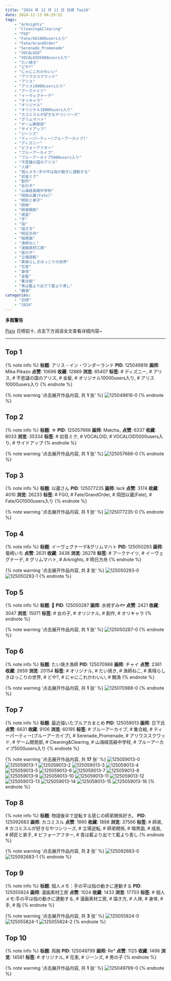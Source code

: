 ```yaml
---
title: "2024 年 12 月 11 日 日榜 Top10"
date: 2024-12-13 06:29:52
tags:
    - "Arknights"
    - "Cleaning&Clearing"
    - "FGO"
    - "Fate/GO1000users入り"
    - "Fate/GrandOrder"
    - "Serenade_Promenade"
    - "VOCALOID"
    - "VOCALOID5000users入り"
    - "たい焼き"
    - "どや?"
    - "にゃにこれかわいい"
    - "アリウススクワッド"
    - "アリス"
    - "アリス10000users入り"
    - "アークナイツ"
    - "イーヴェグナーデ"
    - "オリキャラ"
    - "オリジナル"
    - "オリジナル10000users入り"
    - "カコミスルが好きなやつシリーズ"
    - "グリムマハト"
    - "ゲーム開発部"
    - "サイドアップ"
    - "ジーンズ"
    - "ティーパーティー(ブルーアーカイブ)"
    - "ディズニー"
    - "ビフォーアフター"
    - "ブルーアーカイブ"
    - "ブルーアーカイブ5000users入り"
    - "不思議の国のアリス"
    - "人体"
    - "個人メモ:手の平は指の動きに連動する"
    - "初音ミク"
    - "創作"
    - "女の子"
    - "山海経高級中学校"
    - "岡田以蔵(Fate)"
    - "師匠と弟子"
    - "師弟"
    - "師弟関係"
    - "成長"
    - "手"
    - "指"
    - "描き方"
    - "明日方舟"
    - "暗黒面"
    - "漁師ねこ"
    - "漫画素材工房"
    - "男の子"
    - "立場逆転"
    - "素晴らしきほっこりの世界"
    - "花束"
    - "身体"
    - "金髪"
    - "集合絵"
    - "青は藍より出でて藍より青し"
    - "鯛漁"
categories:
    - "日榜"
    - "2024"
---
```


<i class="fa fa-triangle-exclamation"></i>**多图警告**<i class="fa fa-triangle-exclamation"></i>

[Pixiv](https://www.pixiv.net/) 日榜前十, 点击下方阅读全文查看详细内容~

<!-- more -->

---

## Top 1

{% note info %}
**标题**: アリス・イン・ワンダーランド
**PID**: 125049816 **画师**: Mika Pikazo
**点赞**: 10696 **收藏**: 12889 **浏览**: 65407
**标签**: # ディズニー, # アリス, # 不思議の国のアリス, # 金髪, # オリジナル10000users入り, # アリス10000users入り
{% endnote %}

{% note warning '点击展开作品内容, 共 **1** 张' %}
![125049816-0](https://i.pixiv.re/img-original/img/2024/12/10/00/00/21/125049816_p0.png)
{% endnote %}

## Top 2

{% note info %}
**标题**: ☆
**PID**: 125057666 **画师**: Matcha_
**点赞**: 6337 **收藏**: 8033 **浏览**: 35334
**标签**: # 初音ミク, # VOCALOID, # VOCALOID5000users入り, # サイドアップ
{% endnote %}

{% note warning '点击展开作品内容, 共 **1** 张' %}
![125057666-0](https://i.pixiv.re/img-original/img/2024/12/10/08/30/01/125057666_p0.jpg)
{% endnote %}

## Top 3

{% note info %}
**标题**: 以蔵さん
**PID**: 125077235 **画师**: lack
**点赞**: 3174 **收藏**: 4010 **浏览**: 26233
**标签**: # FGO, # Fate/GrandOrder, # 岡田以蔵(Fate), # Fate/GO1000users入り
{% endnote %}

{% note warning '点击展开作品内容, 共 **1** 张' %}
![125077235-0](https://i.pixiv.re/img-original/img/2024/12/11/00/00/27/125077235_p0.jpg)
{% endnote %}

## Top 4

{% note info %}
**标题**: イーヴェグナーデ&グリムマハト
**PID**: 125050293 **画师**: 竜崎いち
**点赞**: 2631 **收藏**: 3438 **浏览**: 26278
**标签**: # アークナイツ, # イーヴェグナーデ, # グリムマハト, # Arknights, # 明日方舟
{% endnote %}

{% note warning '点击展开作品内容, 共 **2** 张' %}
![125050293-0](https://i.pixiv.re/img-original/img/2024/12/10/00/06/10/125050293_p0.jpg)
![125050293-1](https://i.pixiv.re/img-original/img/2024/12/10/00/06/10/125050293_p1.jpg)
{% endnote %}

## Top 5

{% note info %}
**标题**: 🎀
**PID**: 125050287 **画师**: 水視ずみ🐟
**点赞**: 2421 **收藏**: 3047 **浏览**: 15071
**标签**: # 女の子, # オリジナル, # 創作, # オリキャラ
{% endnote %}

{% note warning '点击展开作品内容, 共 **1** 张' %}
![125050287-0](https://i.pixiv.re/img-original/img/2024/12/10/00/06/03/125050287_p0.png)
{% endnote %}

## Top 6

{% note info %}
**标题**: たい焼き漁師
**PID**: 125070988 **画师**: チャイ
**点赞**: 2361 **收藏**: 2659 **浏览**: 20154
**标签**: # オリジナル, # たい焼き, # 漁師ねこ, # 素晴らしきほっこりの世界, # どや?, # にゃにこれかわいい, # 鯛漁
{% endnote %}

{% note warning '点击展开作品内容, 共 **1** 张' %}
![125070988-0](https://i.pixiv.re/img-original/img/2024/12/10/20/51/09/125070988_p0.png)
{% endnote %}

## Top 7

{% note info %}
**标题**: 最近描いたブルアカまとめ
**PID**: 125059013 **画师**: 日下氏
**点赞**: 6631 **收藏**: 9106 **浏览**: 60195
**标签**: # ブルーアーカイブ, # 集合絵, # ティーパーティー(ブルーアーカイブ), # Serenade_Promenade, # アリウススクワッド, # ゲーム開発部, # Cleaning&Clearing, # 山海経高級中学校, # ブルーアーカイブ5000users入り
{% endnote %}

{% note warning '点击展开作品内容, 共 **17** 张' %}
![125059013-0](https://i.pixiv.re/img-original/img/2024/12/10/10/25/00/125059013_p0.png)
![125059013-1](https://i.pixiv.re/img-original/img/2024/12/10/10/25/00/125059013_p1.png)
![125059013-2](https://i.pixiv.re/img-original/img/2024/12/10/10/25/00/125059013_p2.png)
![125059013-3](https://i.pixiv.re/img-original/img/2024/12/10/10/25/00/125059013_p3.png)
![125059013-4](https://i.pixiv.re/img-original/img/2024/12/10/10/25/00/125059013_p4.png)
![125059013-5](https://i.pixiv.re/img-original/img/2024/12/10/10/25/00/125059013_p5.png)
![125059013-6](https://i.pixiv.re/img-original/img/2024/12/10/10/25/00/125059013_p6.png)
![125059013-7](https://i.pixiv.re/img-original/img/2024/12/10/10/25/00/125059013_p7.png)
![125059013-8](https://i.pixiv.re/img-original/img/2024/12/10/10/25/00/125059013_p8.png)
![125059013-9](https://i.pixiv.re/img-original/img/2024/12/10/10/25/00/125059013_p9.png)
![125059013-10](https://i.pixiv.re/img-original/img/2024/12/10/10/25/00/125059013_p10.png)
![125059013-11](https://i.pixiv.re/img-original/img/2024/12/10/10/25/00/125059013_p11.png)
![125059013-12](https://i.pixiv.re/img-original/img/2024/12/10/10/25/00/125059013_p12.png)
![125059013-13](https://i.pixiv.re/img-original/img/2024/12/10/10/25/00/125059013_p13.png)
![125059013-14](https://i.pixiv.re/img-original/img/2024/12/10/10/25/00/125059013_p14.png)
![125059013-15](https://i.pixiv.re/img-original/img/2024/12/10/10/25/00/125059013_p15.png)
![125059013-16](https://i.pixiv.re/img-original/img/2024/12/10/10/25/00/125059013_p16.png)
{% endnote %}

## Top 8

{% note info %}
**标题**: 物語後半で逆転する感じの師弟関係好き。
**PID**: 125092683 **画师**: カコミスル
**点赞**: 1995 **收藏**: 1898 **浏览**: 37566
**标签**: # 師弟, # カコミスルが好きなやつシリーズ, # 立場逆転, # 師弟関係, # 暗黒面, # 成長, # 師匠と弟子, # ビフォーアフター, # 青は藍より出でて藍より青し
{% endnote %}

{% note warning '点击展开作品内容, 共 **2** 张' %}
![125092683-0](https://i.pixiv.re/img-original/img/2024/12/11/17/36/00/125092683_p0.jpg)
![125092683-1](https://i.pixiv.re/img-original/img/2024/12/11/17/36/00/125092683_p1.jpg)
{% endnote %}

## Top 9

{% note info %}
**标题**: 個人メモ：手の平は指の動きに連動する
**PID**: 125055824 **画师**: 漫画素材工房
**点赞**: 1024 **收藏**: 1433 **浏览**: 17703
**标签**: # 個人メモ:手の平は指の動きに連動する, # 漫画素材工房, # 描き方, # 人体, # 身体, # 手, # 指
{% endnote %}

{% note warning '点击展开作品内容, 共 **3** 张' %}
![125055824-0](https://i.pixiv.re/img-original/img/2024/12/10/06/00/04/125055824_p0.jpg)
![125055824-1](https://i.pixiv.re/img-original/img/2024/12/10/06/00/04/125055824_p1.jpg)
![125055824-2](https://i.pixiv.re/img-original/img/2024/12/10/06/00/04/125055824_p2.jpg)
{% endnote %}

## Top 10

{% note info %}
**标题**: 両腕
**PID**: 125049799 **画师**: Re°
**点赞**: 1125 **收藏**: 1496 **浏览**: 14581
**标签**: # オリジナル, # 花束, # ジーンズ, # 男の子
{% endnote %}

{% note warning '点击展开作品内容, 共 **1** 张' %}
![125049799-0](https://i.pixiv.re/img-original/img/2024/12/10/00/00/18/125049799_p0.png)
{% endnote %}
